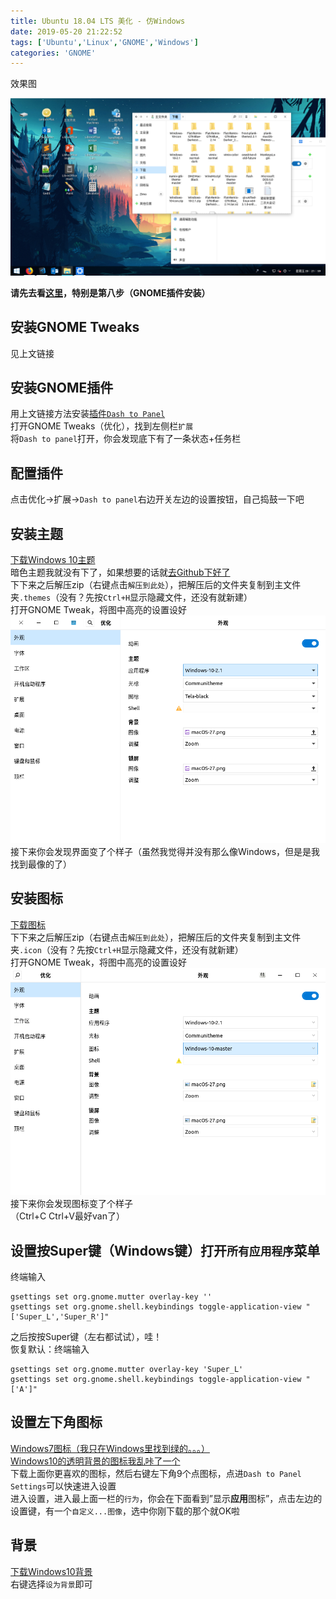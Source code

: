 ```yaml
---
title: Ubuntu 18.04 LTS 美化 - 仿Windows
date: 2019-05-20 21:22:52
tags: ['Ubuntu','Linux','GNOME','Windows']
categories: 'GNOME'
---
```


效果图

![Ubuntu仿Windows](/images/Ubuntu-18-04-LTS-美化-仿Windows/windows-like-ubuntu.png)  

<!-- more -->

**请先去看[这里](https://zimocp.github.io/2019/04/17/Ubuntu-18-04-LTS-%E7%BE%8E%E5%8C%96/)，特别是第八步（GNOME插件安装）**

## [](#安装GNOME-Tweaks "安装GNOME Tweaks")安装GNOME Tweaks

见上文链接

## [](#安装GNOME插件 "安装GNOME插件")安装GNOME插件

用上文链接方法安装[插件`Dash to Panel`](https://extensions.gnome.org/extension/1160/dash-to-panel/)  
打开GNOME Tweaks（优化），找到左侧栏`扩展`  
将`Dash to panel`打开，你会发现底下有了一条状态+任务栏

## [](#配置插件 "配置插件")配置插件

点击优化->扩展->`Dash to panel`右边开关左边的设置按钮，自己捣鼓一下吧

## [](#安装主题 "安装主题")安装主题

[下载Windows 10主题](/upload/Ubuntu-18-04-LTS-美化-仿Windows/Windows-10-2.1.zip)  
暗色主题我就没有下了，如果想要的话就[去Github下好了](https://github.com/B00merang-Project/Windows-10-Dark)  
下下来之后解压zip（右键点击`解压到此处`），把解压后的文件夹复制到主文件夹`.themes`（没有？先按`Ctrl+H`显示隐藏文件，还没有就新建）  
打开GNOME Tweak，将图中高亮的设置设好  
![](/images/Ubuntu-18-04-LTS-美化-仿Windows/windows-like-ubuntu-3.png)  
接下来你会发现界面变了个样子（虽然我觉得并没有那么像Windows，但是是我找到最像的了）

## [](#安装图标 "安装图标")安装图标

[下载图标](/upload/Ubuntu-18-04-LTS-美化-仿Windows/Windows-10-icon.zip)  
下下来之后解压zip（右键点击`解压到此处`），把解压后的文件夹复制到主文件夹`.icon`（没有？先按`Ctrl+H`显示隐藏文件，还没有就新建）  
打开GNOME Tweak，将图中高亮的设置设好  
![](/images/Ubuntu-18-04-LTS-美化-仿Windows/windows-like-ubuntu-4.png)  
接下来你会发现图标变了个样子  
（Ctrl+C Ctrl+V最好van了）

## [](#设置按Super键（Windows键）打开所有应用程序菜单 "设置按Super键（Windows键）打开所有应用程序菜单")设置按Super键（Windows键）打开`所有应用程序`菜单

终端输入

```
gsettings set org.gnome.mutter overlay-key ''  
gsettings set org.gnome.shell.keybindings toggle-application-view "['Super_L','Super_R']"  
```   
之后按按Super键（左右都试试），哇！   
恢复默认：终端输入  

```
gsettings set org.gnome.mutter overlay-key 'Super_L'  
gsettings set org.gnome.shell.keybindings toggle-application-view "['A']"  
```

## [](#设置左下角图标 "设置左下角图标")设置左下角图标

[Windows7图标（我只在Windows里找到绿的。。。）](/images/Ubuntu-18-04-LTS-美化-仿Windows/windows-7-start-green.png)  
[Windows10的透明背景的图标我乱咔了一个](/images/Ubuntu-18-04-LTS-美化-仿Windows/windows-10-start-green.png)  
下载上面你更喜欢的图标，然后右键左下角9个点图标，点进`Dash to Panel Settings`可以快速进入设置  
进入设置，进入最上面一栏的`行为`，你会在下面看到”显示**应用**图标”，点击左边的设置键，有一个`自定义...图像`，选中你刚下载的那个就OK啦

## [](#背景 "背景")背景

[下载Windows10背景](/images/Ubuntu-18-04-LTS-美化-仿Windows/windows10bckgrd.jpg)  
右键选择`设为背景`即可